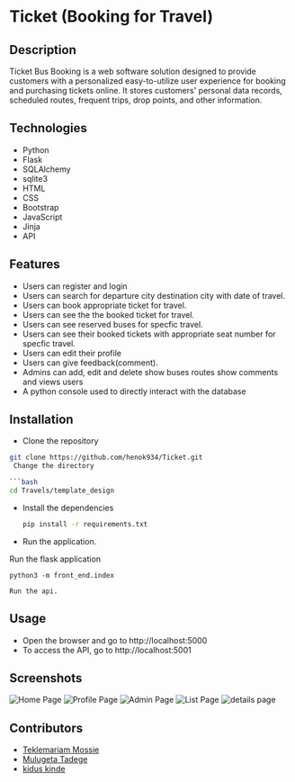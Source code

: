 # Ticket (Booking for Travel)

## Description

Ticket Bus Booking is a web software solution designed to provide customers with a personalized easy-to-utilize user experience for booking and purchasing tickets online. It stores customers' personal data records, scheduled routes, frequent trips, drop points, and other information.
## Technologies

- Python
- Flask
- SQLAlchemy
- sqlite3
- HTML
- CSS
- Bootstrap
- JavaScript
- Jinja
- API

## Features

- Users can register and login
- Users can search for departure city destination city with date of travel.
- Users can book  appropriate ticket for travel.
- Users can see the the booked ticket for travel.
- Users can see reserved buses for specfic travel.
- Users can see their booked tickets with appropriate seat number for specfic travel.
- Users can edit their profile
- Users can give feedback(comment).
- Admins can add, edit and delete show buses routes show comments and views users
- A python console used to directly interact with the database

## Installation
- Clone the repository

```bash
git clone https://github.com/henok934/Ticket.git
 Change the directory

```bash
cd Travels/template_design
```

- Install the dependencies

  ```bash
  pip install -r requirements.txt

- Run the application.

Run the flask application

```
python3 -m front_end.index

Run the api.

```

## Usage

- Open the browser and go to http://localhost:5000
- To access the API, go to http://localhost:5001

## Screenshots
![Home Page](images/home.png)
![Profile Page](images/profile.png)
![Admin Page](images/admin.png)
![List Page](images/list.png)
![details page](images/details.png)

## Contributors

- [Teklemariam Mossie](https://github.com/henok934)
- [Mulugeta Tadege](https://github.com/mulugeta)
- [kidus kinde](https://github.com/kidus)

